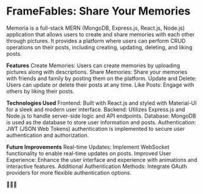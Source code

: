 # FrameFables: Share Your Memories
Memoria is a full-stack MERN (MongoDB, Express.js, React.js, Node.js) application that allows users to create and share memories with each other through pictures. It provides a platform where users can perform CRUD operations on their posts, including creating, updating, deleting, and liking posts.



**Features**
Create Memories: Users can create memories by uploading pictures along with descriptions.
Share Memories: Share your memories with friends and family by posting them on the platform.
Update and Delete: Users can update or delete their posts at any time.
Like Posts: Engage with others by liking their posts.




**Technologies Used**
Frontend: Built with React.js and styled with Material-UI for a sleek and modern user interface.
Backend: Utilizes Express.js and Node.js to handle server-side logic and API endpoints.
Database: MongoDB is used as the database to store user information and posts.
Authentication: JWT (JSON Web Tokens) authentication is implemented to secure user authentication and authorization.



**Future Improvements**
Real-time Updates: Implement WebSocket functionality to enable real-time updates on posts.
Improved User Experience: Enhance the user interface and experience with animations and interactive features.
Additional Authentication Methods: Integrate OAuth providers for more flexible authentication options.

🍉🍉🍉

